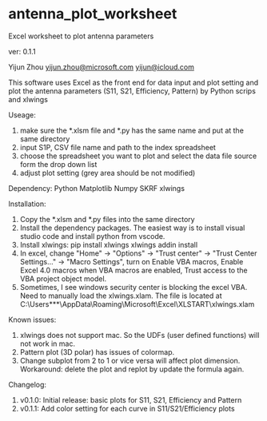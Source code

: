 # antenna_plot_worksheet
Excel worksheet to plot antenna parameters

ver: 0.1.1

Yijun Zhou
yijun.zhou@microsoft.com
yijun@icloud.com

This software uses Excel as the front end for data input and plot setting 
and plot the antenna parameters (S11, S21, Efficiency, Pattern) by Python scrips and xlwings

Useage:
1) make sure the *.xlsm file and *.py has the same name and put at the same directory
2) input S1P, CSV file name and path to the index spreadsheet
3) choose the spreadsheet you want to plot and select the data file source form the drop down list
4) adjust plot setting (grey area should be not modified)

Dependency:
Python
Matplotlib
Numpy
SKRF
xlwings


Installation:
1) Copy the *.xlsm and *.py files into the same directory
2) Install the dependency packages. The easiest way is to install visual studio code and install python from vscode.
3) Install xlwings:
	pip install xlwings
	xlwings addin install
4) In excel, change "Home" -> "Options" -> "Trust center" -> "Trust Center Settings..." -> "Macro Settings", turn on
	Enable VBA macros, Enable Excel 4.0 macros when VBA macros are enabled, Trust access to the VBA project object model.
5) Sometimes, I see windows security center is blocking the excel VBA. Need to manually load the xlwings.xlam.
	The file is located at C:\Users\***\AppData\Roaming\Microsoft\Excel\XLSTART\xlwings.xlam

Known issues:
1) xlwings does not support mac. So the UDFs (user defined functions) will not work in mac.
2) Pattern plot (3D polar) has issues of colormap.
3) Change subplot from 2 to 1 or vice versa will affect plot dimension.
	Workaround: delete the plot and replot by update the formula again.

Changelog:
1) v0.1.0: Initial release: basic plots for S11, S21, Efficiency and Pattern
2) v0.1.1: Add color setting for each curve in S11/S21/Efficiency plots




